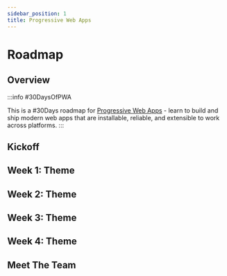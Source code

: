 ```yaml
---
sidebar_position: 1
title: Progressive Web Apps
---
```


# Roadmap

## Overview

:::info #30DaysOfPWA

This is a #30Days roadmap for [Progressive Web Apps](https://docs.microsoft.com/en-us/microsoft-edge/progressive-web-apps-chromium/) - learn to build and ship modern web apps that are installable, reliable, and extensible to work across platforms.
:::

## Kickoff 

## Week 1: Theme

## Week 2: Theme

## Week 3: Theme

## Week 4: Theme

## Meet The Team
